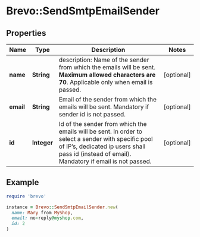 # Brevo::SendSmtpEmailSender

## Properties

| Name | Type | Description | Notes |
| ---- | ---- | ----------- | ----- |
| **name** | **String** | description: Name of the sender from which the emails will be sent. **Maximum allowed characters are 70**. Applicable only when email is passed.  | [optional] |
| **email** | **String** | Email of the sender from which the emails will be sent. Mandatory if sender id is not passed. | [optional] |
| **id** | **Integer** | Id of the sender from which the emails will be sent. In order to select a sender with specific pool of IP’s, dedicated ip users shall pass id (instead of email). Mandatory if email is not passed. | [optional] |

## Example

```ruby
require 'brevo'

instance = Brevo::SendSmtpEmailSender.new(
  name: Mary from MyShop,
  email: no-reply@myshop.com,
  id: 2
)
```

